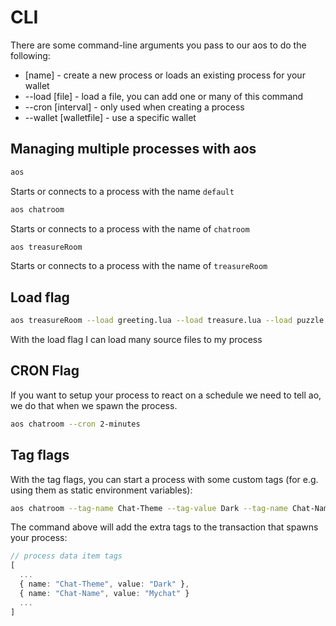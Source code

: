 # CLI

There are some command-line arguments you pass to our aos to do the following:

- [name] - create a new process or loads an existing process for your wallet
- --load [file] - load a file, you can add one or many of this command
- --cron [interval] - only used when creating a process
- --wallet [walletfile] - use a specific wallet

## Managing multiple processes with aos

```sh
aos
```

Starts or connects to a process with the name `default`

```sh
aos chatroom
```

Starts or connects to a process with the name of `chatroom`

```sh
aos treasureRoom
```

Starts or connects to a process with the name of `treasureRoom`

## Load flag

```sh
aos treasureRoom --load greeting.lua --load treasure.lua --load puzzle.lua
```

With the load flag I can load many source files to my process

## CRON Flag

If you want to setup your process to react on a schedule we need to tell ao, we do that when we spawn the process.

```sh
aos chatroom --cron 2-minutes
```

## Tag flags

With the tag flags, you can start a process with some custom tags (for e.g. using them as static environment variables):

```sh
aos chatroom --tag-name Chat-Theme --tag-value Dark --tag-name Chat-Name --tag-value Mychat
```

The command above will add the extra tags to the transaction that spawns your process:

```ts
// process data item tags
[
  ...
  { name: "Chat-Theme", value: "Dark" },
  { name: "Chat-Name", value: "Mychat" }
  ...
]
```
